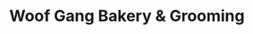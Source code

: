 ---
title: "Woof Gang Bakery & Grooming"
url: /katy/woof-gang-bakery-und-grooming/
shop: Tiersalon
---